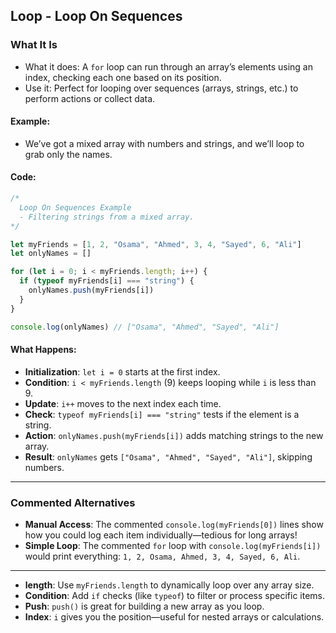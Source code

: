 ## Loop - Loop On Sequences

### What It Is
- What it does: A `for` loop can run through an array’s elements using an index, checking each one based on its position.
- Use it: Perfect for looping over sequences (arrays, strings, etc.) to perform actions or collect data.

#### Example:
- We’ve got a mixed array with numbers and strings, and we’ll loop to grab only the names.

#### Code:
```javascript
/*
  Loop On Sequences Example
  - Filtering strings from a mixed array.
*/

let myFriends = [1, 2, "Osama", "Ahmed", 3, 4, "Sayed", 6, "Ali"]
let onlyNames = []

for (let i = 0; i < myFriends.length; i++) {
  if (typeof myFriends[i] === "string") {
    onlyNames.push(myFriends[i])
  }
}

console.log(onlyNames) // ["Osama", "Ahmed", "Sayed", "Ali"]
```

#### What Happens:
- **Initialization**: `let i = 0` starts at the first index.
- **Condition**: `i < myFriends.length` (9) keeps looping while `i` is less than 9.
- **Update**: `i++` moves to the next index each time.
- **Check**: `typeof myFriends[i] === "string"` tests if the element is a string.
- **Action**: `onlyNames.push(myFriends[i])` adds matching strings to the new array.
- **Result**: `onlyNames` gets `["Osama", "Ahmed", "Sayed", "Ali"]`, skipping numbers.

---

### Commented Alternatives
- **Manual Access**: The commented `console.log(myFriends[0])` lines show how you could log each item individually—tedious for long arrays!
- **Simple Loop**: The commented `for` loop with `console.log(myFriends[i])` would print everything: `1, 2, Osama, Ahmed, 3, 4, Sayed, 6, Ali`.

---

- **length**: Use `myFriends.length` to dynamically loop over any array size.
- **Condition**: Add `if` checks (like `typeof`) to filter or process specific items.
- **Push**: `push()` is great for building a new array as you loop.
- **Index**: `i` gives you the position—useful for nested arrays or calculations.
